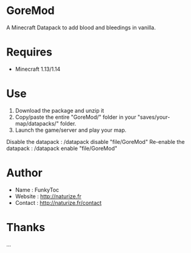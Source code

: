# GoreMod
A Minecraft Datapack to add blood and bleedings in vanilla.

# Requires 
- Minecraft 1.13/1.14

# Use
1. Download the package and unzip it
2. Copy/paste the entire "GoreMod/" folder in your "saves/your-map/datapacks/" folder.
3. Launch the game/server and play your map.

Disable the datapack : /datapack disable "file/GoreMod"
Re-enable the datapack : /datapack enable "file/GoreMod"

# Author
- Name : FunkyToc 
- Website : http://naturize.fr
- Contact : http://naturize.fr/contact

# Thanks 
...
